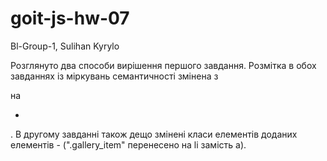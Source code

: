 # goit-js-hw-07

Bl-Group-1, Sulihan Kyrylo

Розглянуто два способи вирішення першого завдання. Розмітка в обох завданнях із міркувань
семантичності змінена з <div></div> на <ul><li></li></ul>. В другому завданні також дещо змінені
класи елементів доданих елементів - (".gallery_item" перенесено на li замість a).
